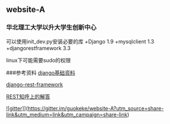 ## website-A
### 华北理工大学以升大学生创新中心

可以使用init_dev.py安装必要的库
+Django 1.9
+mysqlclient 1.3
+djangorestframework 3.3

linux下可能需要sudo的权限

###参考资料
[django基础资料](https://docs.djangoproject.com/en/1.9/)

[django-rest-framework](http://www.django-rest-framework.org/)

[REST知呼上的解答](https://www.zhihu.com/question/28557115)

[![gitter]](https://badges.gitter.im/izhangzhihao/DesignPatterns.svg)](https://gitter.im/guokeke/website-A?utm_source=share-link&utm_medium=link&utm_campaign=share-link)
